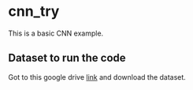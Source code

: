 # cnn_try
This is a basic CNN example.

## Dataset to run the code
Got to this google drive [link](https://drive.google.com/drive/folders/1ryYDh108rN59gM-RnLohHmeHxXRXTx0y?usp=sharing) and download the dataset.